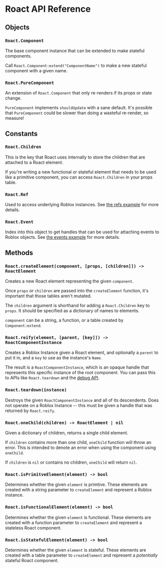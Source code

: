 # Roact API Reference

## Objects

### `Roact.Component`
The base component instance that can be extended to make stateful components.

Call `Roact.Component:extend("ComponentName")` to make a new stateful component with a given name.

### `Roact.PureComponent`
An extension of `Roact.Component` that only re-renders if its props or state change.

`PureComponent` implements `shouldUpdate` with a sane default. It's possible that `PureComponent` could be slower than doing a wasteful re-render, so measure!

## Constants

### `Roact.Children`
This is the key that Roact uses internally to store the children that are attached to a Roact element.

If you're writing a new functional or stateful element that needs to be used like a primitive component, you can access `Roact.Children` in your props table.

### `Roact.Ref`
Used to access underlying Roblox instances. See [the refs example](/examples/refs.html) for more details.

### `Roact.Event`
Index into this object to get handles that can be used for attaching events to Roblox objects. See [the events example](/examples/events.md) for more details.

## Methods

### `Roact.createElement(component, [props, [children]]) -> RoactElement`
Creates a new Roact element representing the given `component`.

Once `props` or `children` are passed into the `createElement` function, it's important that those tables aren't mutated.

The `children` argument is shorthand for adding a `Roact.Children` key to `props`. It should be specified as a dictionary of names to elements.

`component` can be a string, a function, or a table created by `Component:extend`.

### `Roact.reify(element, [parent, [key]]) -> RoactComponentInstance`
Creates a Roblox Instance given a Roact element, and optionally a `parent` to put it in, and a `key` to use as the instance's `Name`.

The result is a `RoactComponentInstance`, which is an opaque handle that represents this specific instance of the root component. You can pass this to APIs like `Roact.teardown` and the [debug API](/pages/debugging.md).

### `Roact.teardown(instance)`
Destroys the given `RoactComponentInstance` and all of its descendents. Does not operate on a Roblox Instance -- this must be given a handle that was returned by `Roact.reify`.

### `Roact.oneChild(children) -> RoactElement | nil`
Given a dictionary of children, returns a single child element.

If `children` contains more than one child, `oneChild` function will throw an error. This is intended to denote an error when using the component using `oneChild`.

If `children` is `nil` or contains no children, `oneChild` will return `nil`.

### `Roact.isPrimitveElement(element) -> bool`
Determines whether the given `element` is primtive. These elements are created with a string parameter to `createElement` and represent a Roblox instance.

### `Roact.isFunctionalElement(element) -> bool`
Determines whether the given `element` is functional. These elements are created with a function parameter to `createElement` and represent a stateless Roact component.

### `Roact.isStatefulElement(element) -> bool`
Determines whether the given `element` is stateful. These elements are created with a table parameter to `createElement` and represent a *potentially* stateful Roact component.